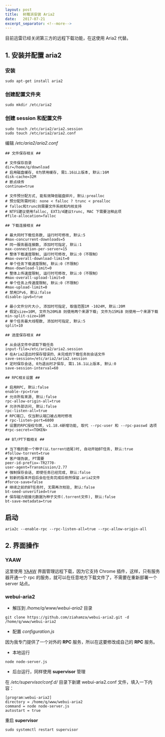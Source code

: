 ```yaml
---
layout: post
title:  树莓派安装 Aria2
date:   2017-07-21
excerpt_separator: <!--more-->
---
```


目前迅雷已经关闭第三方的远程下载功能，在这使用 Aria2 代替。

<!--more-->

## 1. 安装并配置 aria2

### 安装

```shell
sudo apt-get install aria2
```

### 创建配置文件夹

```shell
sudo mkdir /etc/aria2
```

### 创建 session 和配置文件

```shell
sudo touch /etc/aria2/aria2.session
sudo touch /etc/aria2/aria2.conf
```

编辑 */etc/aria2/aria2.conf*

```shell
## 文件保存相关 ##

# 文件保存目录
dir=/home/q/download
# 启用磁盘缓存, 0为禁用缓存, 需1.16以上版本, 默认:16M
disk-cache=32M
# 断点续传
continue=true

# 文件预分配方式, 能有效降低磁盘碎片, 默认:prealloc
# 预分配所需时间: none < falloc ? trunc < prealloc
# falloc和trunc则需要文件系统和内核支持
# NTFS建议使用falloc, EXT3/4建议trunc, MAC 下需要注释此项
#file-allocation=falloc

## 下载连接相关 ##

# 最大同时下载任务数, 运行时可修改, 默认:5
#max-concurrent-downloads=5
# 同一服务器连接数, 添加时可指定, 默认:1
max-connection-per-server=15
# 整体下载速度限制, 运行时可修改, 默认:0（不限制）
#max-overall-download-limit=0
# 单个任务下载速度限制, 默认:0（不限制）
#max-download-limit=0
# 整体上传速度限制, 运行时可修改, 默认:0（不限制）
#max-overall-upload-limit=0
# 单个任务上传速度限制, 默认:0（不限制）
#max-upload-limit=0
# 禁用IPv6, 默认:false
disable-ipv6=true

# 最小文件分片大小, 添加时可指定, 取值范围1M -1024M, 默认:20M
# 假定size=10M, 文件为20MiB 则使用两个来源下载; 文件为15MiB 则使用一个来源下载
min-split-size=10M
# 单个任务最大线程数, 添加时可指定, 默认:5
split=10

## 进度保存相关 ##

# 从会话文件中读取下载任务
input-file=/etc/aria2/aria2.session
# 在Aria2退出时保存错误的、未完成的下载任务到会话文件
save-session=/etc/aria2/aria2.session
# 定时保存会话, 0为退出时才保存, 需1.16.1以上版本, 默认:0
save-session-interval=60

## RPC相关设置 ##

# 启用RPC, 默认:false
enable-rpc=true
# 允许所有来源, 默认:false
rpc-allow-origin-all=true
# 允许外部访问, 默认:false
rpc-listen-all=true
# RPC端口, 仅当默认端口被占用时修改
# rpc-listen-port=6800
# 设置的RPC授权令牌, v1.18.4新增功能, 取代 --rpc-user 和 --rpc-passwd 选项
#rpc-secret=<TOKEN>

## BT/PT下载相关 ##

# 当下载的是一个种子(以.torrent结尾)时, 自动开始BT任务, 默认:true
#follow-torrent=true
# 客户端伪装, PT需要
peer-id-prefix=-TR2770-
user-agent=Transmission/2.77
# 强制保存会话, 即使任务已经完成, 默认:false
# 较新的版本开启后会在任务完成后依然保留.aria2文件
#force-save=false
# 继续之前的BT任务时, 无需再次校验, 默认:false
bt-seed-unverified=true
# 保存磁力链接元数据为种子文件(.torrent文件), 默认:false
bt-save-metadata=true
```

## 启动

```shell
aria2c --enable-rpc --rpc-listen-all=true --rpc-allow-origin-all
```

## 2. 界面操作

### YAAW

这里使用 [YAAW](https://github.com/binux/yaaw) 界面管理远程下载，因为它支持 Chrome 插件，这样，只有服务器开通一个 rpc 的服务，就可以在任意地方下载文件了，不需要在重新部署一个 server 站点。

### webui-aria2

* 解压到  */home/q/www/webui-aria2* 目录

```shell
git clone https://github.com/ziahamza/webui-aria2.git -d /home/q/www/webui-aria2
```

* 配置 *configuration.js*

因为我专门提供了一个对外的 **RPC** 服务，所以在这要修改成自己的 **RPC** 服务。

* 本地运行

```shell
node node-server.js
```

* 后台运行，同样使用 **supervisor** 管理

在 */etc/supervisor/conf.d/* 目录下新建 webui-aria2.conf 文件，填入一下内容：

```shell
[program:webui-aria2]
directory = /home/q/www/webui-aria2
command = node node-server.js
autostart = true
```

重启 **supervisor**

```shell
sudo systemctl restart supervisor
```
